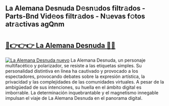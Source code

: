 ## La Alemana Desnuda D𝚎sn𝚞dos filtr𝚊dos - Parts-Bnd Vid𝚎os filtr𝚊dos - N𝚞evas f𝚘tos atr𝚊ctivas agQnm

# <h2><a href="http://mb3pcmx.tromn.icu/?c=La+Alemana+Desnuda">🔗👉👉👉 La Alemana Desnuda 🔗🔗</a></h2>

[![La Alemana Desnuda nuevo](https://i.imgur.com/pEAQMta.gif)](http://mb3pcmx.tromn.icu/?c=La+Alemana+Desnuda)
La Alemana Desnuda, un personaje multifacético y polarizador, se resiste a las etiquetas simples. Su personalidad distintiva en línea ha cautivado y provocado a los espectadores, provocando debates sobre la expresión artística, la privacidad y las complejidades de las comunidades virtuales. A pesar de la ambigüedad de sus intenciones, su huella en el ámbito digital es imborrable. La determinación inquebrantable y el magnetismo innegable impulsan el viaje de La Alemana Desnuda en el panorama digital.
